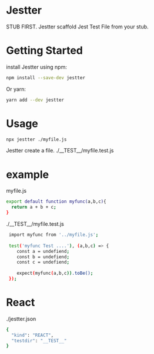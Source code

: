 # Jestter
STUB FIRST. Jestter scaffold Jest Test File from your stub.

# Getting Started
install Jestter using npm:
```bash
npm install --save-dev jestter
```
Or yarn:
```bash
yarn add --dev jestter
```

# Usage
```bash
npx jestter ./myfile.js
```
Jestter create a file.
  ./\_\_TEST\_\_/myfile.test.js

# example
myfile.js
```bash
export default function myfunc(a,b,c){
  return a + b + c;
}
```

./\_\_TEST\_\_/myfile.test.js
```bash
 import myfunc from '../myfile.js';
 
 test('myfunc Test ....'), (a,b,c) => {
    const a = undefiend;
    const b = undefiend;
    const c = undefiend;
    
    expect(myfunc(a,b,c)).toBe();
 });
```

# React
./jestter.json
```bash
{
  "kind": "REACT",
  "testdir": "__TEST__"
}
```
